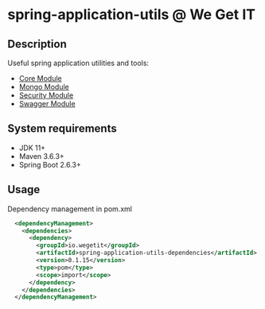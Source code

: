 # spring-application-utils @ We Get IT

## Description
Useful spring application utilities and tools:
- [Core Module](core/README.md)
- [Mongo Module](mongo/README.md)
- [Security Module](security/README.md)
- [Swagger Module](swagger/README.md)

## System requirements
 - JDK 11+
 - Maven 3.6.3+
 - Spring Boot 2.6.3+

## Usage
Dependency management in pom.xml
```xml
  <dependencyManagement>
    <dependencies>
      <dependency>
        <groupId>io.wegetit</groupId>
        <artifactId>spring-application-utils-dependencies</artifactId>
        <version>0.1.15</version>
        <type>pom</type>
        <scope>import</scope>
      </dependency>
    </dependencies>
  </dependencyManagement>
```